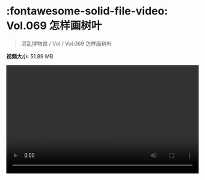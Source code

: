 # :fontawesome-solid-file-video: Vol.069 怎样画树叶

> 混乱博物馆 / Vol / Vol.069 怎样画树叶

**视频大小**: 51.89 MB

<video id="V-63d83a1d89576ff7eb08456ede026b89" width="512" height="288" preload="none" playsinline webkit-playsinline></video>